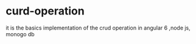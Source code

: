 # curd-operation
it is the basics implementation of the crud operation in  angular 6 ,node js, monogo db

